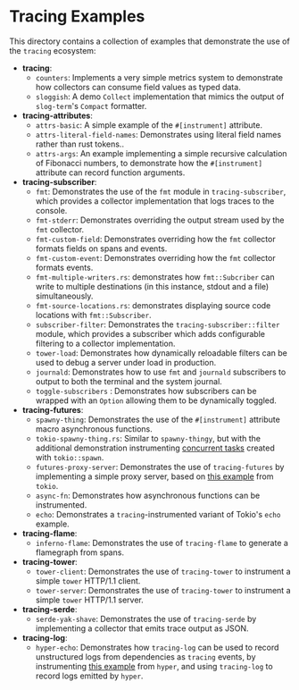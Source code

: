 # Tracing Examples

This directory contains a collection of examples that demonstrate the use of the
`tracing` ecosystem:

- **tracing**:
  + `counters`: Implements a very simple metrics system to demonstrate how
    collectors can consume field values as typed data.
  + `sloggish`: A demo `Collect` implementation that mimics the output of
    `slog-term`'s `Compact` formatter.
- **tracing-attributes**:
  + `attrs-basic`: A simple example of the `#[instrument]` attribute.
  + `attrs-literal-field-names`: Demonstrates using literal field names rather
    than rust tokens..
  + `attrs-args`: An example implementing a simple recursive calculation of
    Fibonacci numbers, to demonstrate how the `#[instrument]` attribute can
    record function arguments.
- **tracing-subscriber**:
  + `fmt`: Demonstrates the use of the `fmt` module in `tracing-subscriber`,
    which provides a collector implementation that logs traces to the console.
  + `fmt-stderr`: Demonstrates overriding the output stream used by the `fmt`
    collector.
  + `fmt-custom-field`: Demonstrates overriding how the `fmt` collector formats
    fields on spans and events.
  + `fmt-custom-event`: Demonstrates overriding how the `fmt` collector formats
    events.
  + `fmt-multiple-writers.rs`: demonstrates how `fmt::Subcriber` can write to multiple
    destinations (in this instance, stdout and a file) simultaneously.
  + `fmt-source-locations.rs`: demonstrates displaying source code locations
    with `fmt::Subscriber`.
  + `subscriber-filter`: Demonstrates the `tracing-subscriber::filter` module,
    which provides a subscriber which adds configurable filtering to a collector
    implementation.
  + `tower-load`: Demonstrates how dynamically reloadable filters can be used to
    debug a server under load in production.
  + `journald`: Demonstrates how to use `fmt` and `journald` subscribers to output to
    both the terminal and the system journal.
  + `toggle-subscribers` : Demonstrates how subscribers can be wrapped with an `Option` allowing
    them to be dynamically toggled.
- **tracing-futures**:
  + `spawny-thing`: Demonstrates the use of the `#[instrument]` attribute macro
    asynchronous functions.
  + `tokio-spawny-thing.rs`: Similar to `spawny-thingy`, but with the additional
    demonstration instrumenting [concurrent tasks][tasks] created with 
    `tokio::spawn`.
  + `futures-proxy-server`: Demonstrates the use of `tracing-futures` by
    implementing a simple proxy server, based on [this example][tokio-proxy]
    from `tokio`.
  + `async-fn`: Demonstrates how asynchronous functions can be
     instrumented.
  + `echo`: Demonstrates a `tracing`-instrumented variant of Tokio's `echo` example.
- **tracing-flame**:
  + `inferno-flame`: Demonstrates the use of `tracing-flame` to generate a flamegraph
     from spans.
- **tracing-tower**:
  + `tower-client`: Demonstrates the use of `tracing-tower` to instrument a
    simple `tower` HTTP/1.1 client.
  + `tower-server`: Demonstrates the use of `tracing-tower` to instrument a
    simple `tower` HTTP/1.1 server.
- **tracing-serde**:
  + `serde-yak-shave`: Demonstrates the use of `tracing-serde` by implementing a
    collector that emits trace output as JSON.
- **tracing-log**:
  + `hyper-echo`: Demonstrates how `tracing-log` can be used to record
    unstructured logs from dependencies as `tracing` events, by instrumenting
    [this example][echo] from `hyper`, and using `tracing-log` to record logs
    emitted by `hyper`.

[tasks]: (https://docs.rs/tokio/0.2.21/tokio/task/index.html)
[tokio-proxy]: https://github.com/tokio-rs/tokio/blob/v0.1.x/tokio/examples/proxy.rs
[echo]: https://github.com/hyperium/hyper/blob/0.12.x/examples/echo.rs
